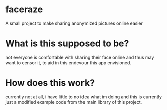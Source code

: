 # faceraze
A small project to make sharing anonymized pictures online easier

# What is this supposed to be?
not everyone is comfortable with sharing their face online and thus may want to censor it, to aid in this endevour this app envisioned.

# How does this work?
currently not at all, i have little to no idea what im doing and this is currently just a modified example code from the main library of this project.
